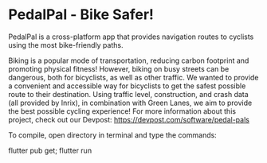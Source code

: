 # PedalPal - Bike Safer!

PedalPal is a cross-platform app that provides navigation routes to cyclists using the most bike-friendly paths.

Biking is a popular mode of transportation, reducing carbon footprint and promoting physical fitness! However, biking on busy streets can be dangerous, both for bicyclists, as well as other traffic. We wanted to provide a convenient and accessible way for bicyclists to get the safest possible route to their destination. Using traffic level, construction, and crash data (all provided by Inrix), in combination with Green Lanes, we aim to provide the best possible cycling experience!
For more information about this project, check out our Devpost: https://devpost.com/software/pedal-pals

To compile, open directory in terminal and type the commands:

flutter pub get;
flutter run
